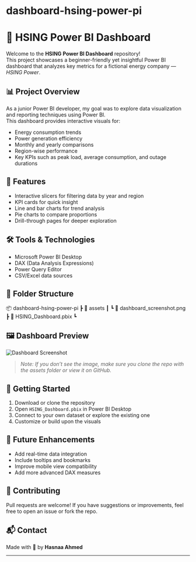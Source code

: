 # dashboard-hsing-power-pi
# 🔋 HSING Power BI Dashboard

Welcome to the **HSING Power BI Dashboard** repository!  
This project showcases a beginner-friendly yet insightful Power BI dashboard that analyzes key metrics for a fictional energy company — *HSING Power*.

## 📊 Project Overview

As a junior Power BI developer, my goal was to explore data visualization and reporting techniques using Power BI.  
This dashboard provides interactive visuals for:

- Energy consumption trends
- Power generation efficiency
- Monthly and yearly comparisons
- Region-wise performance
- Key KPIs such as peak load, average consumption, and outage durations

## 🧩 Features

- Interactive slicers for filtering data by year and region
- KPI cards for quick insight
- Line and bar charts for trend analysis
- Pie charts to compare proportions
- Drill-through pages for deeper exploration

## 🛠️ Tools & Technologies

- Microsoft Power BI Desktop
- DAX (Data Analysis Expressions)
- Power Query Editor
- CSV/Excel data sources

## 📁 Folder Structure

📦 dashboard-hsing-power-pi ┣ 📁 assets ┃ ┗ 📄 dashboard_screenshot.png ┣ 📄 HSING_Dashboard.pbix ┗

## 🖼️ Dashboard Preview

![Dashboard Screenshot](Saved%20Pictures/Screenshot%20(134).png)

> *Note: If you don’t see the image, make sure you clone the repo with the assets folder or view it on GitHub.*

## 🚀 Getting Started

1. Download or clone the repository
2. Open `HSING_Dashboard.pbix` in Power BI Desktop
3. Connect to your own dataset or explore the existing one
4. Customize or build upon the visuals

## 📌 Future Enhancements

- Add real-time data integration
- Include tooltips and bookmarks
- Improve mobile view compatibility
- Add more advanced DAX measures

## 🤝 Contributing

Pull requests are welcome! If you have suggestions or improvements, feel free to open an issue or fork the repo.

## 📬 Contact

Made with 💙 by **Hasnaa Ahmed**  

---



